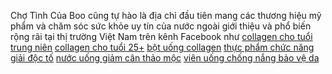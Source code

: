 Chợ Tình Của Boo cũng tự hào là địa chỉ đầu tiên mang các thương hiệu mỹ phẩm và chăm sóc sức khỏe uy tín của nước ngoài giới thiệu và phổ biến rộng rãi tại thị trường Việt Nam trên kênh Facebook như
<a href="http://chotinhcuaboo.com/dinh-duong-suc-khoe/collagen/collagen-cho-tuoi-trung-nien-40-super-collagen-coq10.html">collagen cho tuổi trung niên</a> 
<a href="http://chotinhcuaboo.com/dinh-duong-suc-khoe/collagen/super-collagen-cho-tuoi-25.html">collagen cho tuổi 25+</a>
<a href="http://chotinhcuaboo.com/dinh-duong-suc-khoe/collagen/bot-uong-collagen-gold-premium-hanamai-tu-sun-vi-ca-map.html">bột uống collagen</a>
<a href="http://chotinhcuaboo.com/dinh-duong-suc-khoe/giam-can-detox/thuc-pham-chuc-nang-giai-doc-to-28-ngay-arkopharma.html">thực phẩm chức năng giải độc tố</a>
<a href="http://chotinhcuaboo.com/dinh-duong-suc-khoe/thuc-pham-bo-sung/nuoc-uong-giam-can-thao-moc-dep-da-finozyme-310.html">nước uống giảm cân thảo mộc</a>
<a href="http://chotinhcuaboo.com/dinh-duong-suc-khoe/thuc-pham-bo-sung/vien-uong-chong-nang-bao-ve-da-heliocare-oral-capsules.html">viên uống chống nắng bảo vệ da</a>
